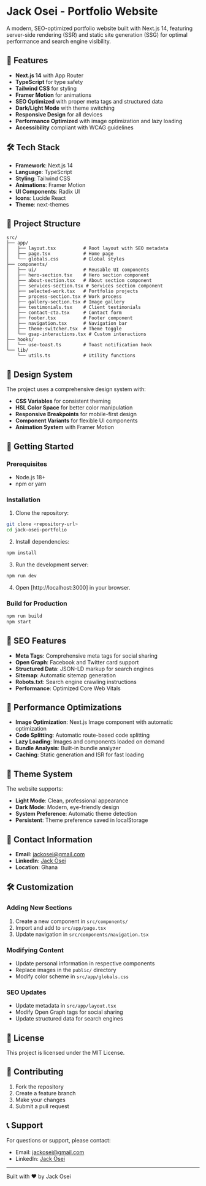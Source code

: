 # Jack Osei - Portfolio Website

A modern, SEO-optimized portfolio website built with Next.js 14, featuring server-side rendering (SSR) and static site generation (SSG) for optimal performance and search engine visibility.

## 🚀 Features

- **Next.js 14** with App Router
- **TypeScript** for type safety
- **Tailwind CSS** for styling
- **Framer Motion** for animations
- **SEO Optimized** with proper meta tags and structured data
- **Dark/Light Mode** with theme switching
- **Responsive Design** for all devices
- **Performance Optimized** with image optimization and lazy loading
- **Accessibility** compliant with WCAG guidelines

## 🛠️ Tech Stack

- **Framework**: Next.js 14
- **Language**: TypeScript
- **Styling**: Tailwind CSS
- **Animations**: Framer Motion
- **UI Components**: Radix UI
- **Icons**: Lucide React
- **Theme**: next-themes

## 📁 Project Structure

```
src/
├── app/
│   ├── layout.tsx          # Root layout with SEO metadata
│   ├── page.tsx            # Home page
│   └── globals.css         # Global styles
├── components/
│   ├── ui/                 # Reusable UI components
│   ├── hero-section.tsx    # Hero section component
│   ├── about-section.tsx   # About section component
│   ├── services-section.tsx # Services section component
│   ├── selected-work.tsx   # Portfolio projects
│   ├── process-section.tsx # Work process
│   ├── gallery-section.tsx # Image gallery
│   ├── testimonials.tsx    # Client testimonials
│   ├── contact-cta.tsx     # Contact form
│   ├── footer.tsx          # Footer component
│   ├── navigation.tsx      # Navigation bar
│   ├── theme-switcher.tsx  # Theme toggle
│   └── gsap-interactions.tsx # Custom interactions
├── hooks/
│   └── use-toast.ts        # Toast notification hook
└── lib/
    └── utils.ts            # Utility functions
```

## 🎨 Design System

The project uses a comprehensive design system with:

- **CSS Variables** for consistent theming
- **HSL Color Space** for better color manipulation
- **Responsive Breakpoints** for mobile-first design
- **Component Variants** for flexible UI components
- **Animation System** with Framer Motion

## 🚀 Getting Started

### Prerequisites

- Node.js 18+ 
- npm or yarn

### Installation

1. Clone the repository:
```bash
git clone <repository-url>
cd jack-osei-portfolio
```

2. Install dependencies:
```bash
npm install
```

3. Run the development server:
```bash
npm run dev
```

4. Open [http://localhost:3000] in your browser.

### Build for Production

```bash
npm run build
npm start
```

## 📱 SEO Features

- **Meta Tags**: Comprehensive meta tags for social sharing
- **Open Graph**: Facebook and Twitter card support
- **Structured Data**: JSON-LD markup for search engines
- **Sitemap**: Automatic sitemap generation
- **Robots.txt**: Search engine crawling instructions
- **Performance**: Optimized Core Web Vitals

## 🎯 Performance Optimizations

- **Image Optimization**: Next.js Image component with automatic optimization
- **Code Splitting**: Automatic route-based code splitting
- **Lazy Loading**: Images and components loaded on demand
- **Bundle Analysis**: Built-in bundle analyzer
- **Caching**: Static generation and ISR for fast loading

## 🌙 Theme System

The website supports:
- **Light Mode**: Clean, professional appearance
- **Dark Mode**: Modern, eye-friendly design
- **System Preference**: Automatic theme detection
- **Persistent**: Theme preference saved in localStorage

## 📧 Contact Information

- **Email**: jackosei@gmail.com
- **LinkedIn**: [Jack Osei](https://www.linkedin.com/in/jackosei/)
- **Location**: Ghana

## 🛠️ Customization

### Adding New Sections

1. Create a new component in `src/components/`
2. Import and add to `src/app/page.tsx`
3. Update navigation in `src/components/navigation.tsx`

### Modifying Content

- Update personal information in respective components
- Replace images in the `public/` directory
- Modify color scheme in `src/app/globals.css`

### SEO Updates

- Update metadata in `src/app/layout.tsx`
- Modify Open Graph tags for social sharing
- Update structured data for search engines

## 📄 License

This project is licensed under the MIT License.

## 🤝 Contributing

1. Fork the repository
2. Create a feature branch
3. Make your changes
4. Submit a pull request

## 📞 Support

For questions or support, please contact:
- Email: jackosei@gmail.com
- LinkedIn: [Jack Osei](https://www.linkedin.com/in/jackosei/)

---

Built with ❤️ by Jack Osei 